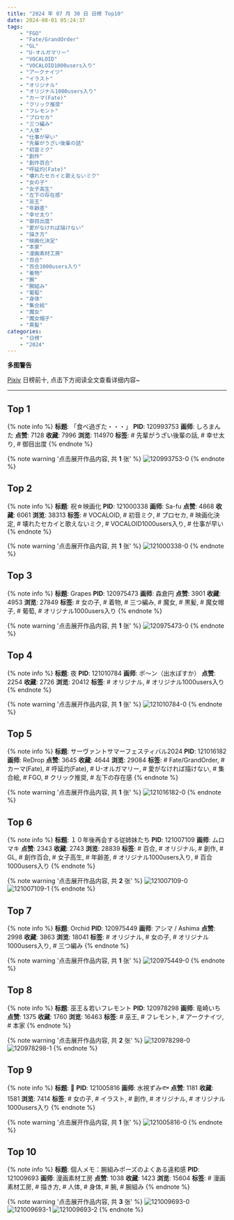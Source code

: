 ```yaml
---
title: "2024 年 07 月 30 日 日榜 Top10"
date: 2024-08-01 05:24:37
tags:
    - "FGO"
    - "Fate/GrandOrder"
    - "GL"
    - "U-オルガマリー"
    - "VOCALOID"
    - "VOCALOID1000users入り"
    - "アークナイツ"
    - "イラスト"
    - "オリジナル"
    - "オリジナル1000users入り"
    - "カーマ(Fate)"
    - "クリック推奨"
    - "フレモント"
    - "プロセカ"
    - "三つ編み"
    - "人体"
    - "仕事が早い"
    - "先輩がうざい後輩の話"
    - "初音ミク"
    - "創作"
    - "創作百合"
    - "呼延灼(Fate)"
    - "壊れたセカイと歌えないミク"
    - "女の子"
    - "女子高生"
    - "左下の存在感"
    - "巫王"
    - "年齢差"
    - "幸せ太り"
    - "御目出度"
    - "愛がなければ描けない"
    - "描き方"
    - "映画化決定"
    - "本家"
    - "漫画素材工房"
    - "百合"
    - "百合1000users入り"
    - "着物"
    - "腕"
    - "腕組み"
    - "葡萄"
    - "身体"
    - "集合絵"
    - "魔女"
    - "魔女帽子"
    - "黒髪"
categories:
    - "日榜"
    - "2024"
---
```


<i class="fa fa-triangle-exclamation"></i>**多图警告**<i class="fa fa-triangle-exclamation"></i>

[Pixiv](https://www.pixiv.net/) 日榜前十, 点击下方阅读全文查看详细内容~

<!-- more -->

---

## Top 1

{% note info %}
**标题**: 「食べ過ぎた・・・」
**PID**: 120993753 **画师**: しろまんた
**点赞**: 7128 **收藏**: 7996 **浏览**: 114970
**标签**: # 先輩がうざい後輩の話, # 幸せ太り, # 御目出度
{% endnote %}

{% note warning '点击展开作品内容, 共 **1** 张' %}
![120993753-0](https://i.pixiv.re/img-original/img/2024/07/29/18/53/51/120993753_p0.png)
{% endnote %}

## Top 2

{% note info %}
**标题**: 祝☆映画化
**PID**: 121000338 **画师**: Sa-fu
**点赞**: 4868 **收藏**: 6061 **浏览**: 38313
**标签**: # VOCALOID, # 初音ミク, # プロセカ, # 映画化決定, # 壊れたセカイと歌えないミク, # VOCALOID1000users入り, # 仕事が早い
{% endnote %}

{% note warning '点击展开作品内容, 共 **1** 张' %}
![121000338-0](https://i.pixiv.re/img-original/img/2024/07/29/22/29/19/121000338_p0.jpg)
{% endnote %}

## Top 3

{% note info %}
**标题**: Grapes
**PID**: 120975473 **画师**: 森倉円
**点赞**: 3901 **收藏**: 4953 **浏览**: 27849
**标签**: # 女の子, # 着物, # 三つ編み, # 魔女, # 黒髪, # 魔女帽子, # 葡萄, # オリジナル1000users入り
{% endnote %}

{% note warning '点击展开作品内容, 共 **1** 张' %}
![120975473-0](https://i.pixiv.re/img-original/img/2024/07/29/00/00/54/120975473_p0.jpg)
{% endnote %}

## Top 4

{% note info %}
**标题**: 夜
**PID**: 121010784 **画师**: ポ～ン（出水ぽすか）
**点赞**: 2254 **收藏**: 2726 **浏览**: 20412
**标签**: # オリジナル, # オリジナル1000users入り
{% endnote %}

{% note warning '点击展开作品内容, 共 **1** 张' %}
![121010784-0](https://i.pixiv.re/img-original/img/2024/07/30/07/30/01/121010784_p0.jpg)
{% endnote %}

## Top 5

{% note info %}
**标题**: サーヴァントサマーフェスティバル2024
**PID**: 121016182 **画师**: ReDrop
**点赞**: 3645 **收藏**: 4644 **浏览**: 29084
**标签**: # Fate/GrandOrder, # カーマ(Fate), # 呼延灼(Fate), # U-オルガマリー, # 愛がなければ描けない, # 集合絵, # FGO, # クリック推奨, # 左下の存在感
{% endnote %}

{% note warning '点击展开作品内容, 共 **1** 张' %}
![121016182-0](https://i.pixiv.re/img-original/img/2024/07/30/13/52/26/121016182_p0.jpg)
{% endnote %}

## Top 6

{% note info %}
**标题**: １０年後再会する従姉妹たち
**PID**: 121007109 **画师**: ムロマキ
**点赞**: 2343 **收藏**: 2743 **浏览**: 28839
**标签**: # 百合, # オリジナル, # 創作, # GL, # 創作百合, # 女子高生, # 年齢差, # オリジナル1000users入り, # 百合1000users入り
{% endnote %}

{% note warning '点击展开作品内容, 共 **2** 张' %}
![121007109-0](https://i.pixiv.re/img-original/img/2024/07/30/02/17/06/121007109_p0.jpg)
![121007109-1](https://i.pixiv.re/img-original/img/2024/07/30/02/17/06/121007109_p1.jpg)
{% endnote %}

## Top 7

{% note info %}
**标题**: Orchid
**PID**: 120975449 **画师**: アシマ / Ashima
**点赞**: 2998 **收藏**: 3863 **浏览**: 18041
**标签**: # オリジナル, # 女の子, # オリジナル1000users入り, # 三つ編み
{% endnote %}

{% note warning '点击展开作品内容, 共 **1** 张' %}
![120975449-0](https://i.pixiv.re/img-original/img/2024/07/29/00/00/47/120975449_p0.png)
{% endnote %}

## Top 8

{% note info %}
**标题**: 巫王＆若いフレモント
**PID**: 120978298 **画师**: 竜崎いち
**点赞**: 1375 **收藏**: 1760 **浏览**: 16463
**标签**: # 巫王, # フレモント, # アークナイツ, # 本家
{% endnote %}

{% note warning '点击展开作品内容, 共 **2** 张' %}
![120978298-0](https://i.pixiv.re/img-original/img/2024/07/29/01/25/44/120978298_p0.jpg)
![120978298-1](https://i.pixiv.re/img-original/img/2024/07/29/01/25/44/120978298_p1.jpg)
{% endnote %}

## Top 9

{% note info %}
**标题**: 🦜
**PID**: 121005816 **画师**: 水視ずみ🐟
**点赞**: 1181 **收藏**: 1581 **浏览**: 7414
**标签**: # 女の子, # イラスト, # 創作, # オリジナル, # オリジナル1000users入り
{% endnote %}

{% note warning '点击展开作品内容, 共 **1** 张' %}
![121005816-0](https://i.pixiv.re/img-original/img/2024/07/30/01/12/32/121005816_p0.png)
{% endnote %}

## Top 10

{% note info %}
**标题**: 個人メモ：腕組みポーズのよくある違和感
**PID**: 121009693 **画师**: 漫画素材工房
**点赞**: 1038 **收藏**: 1423 **浏览**: 15604
**标签**: # 漫画素材工房, # 描き方, # 人体, # 身体, # 腕, # 腕組み
{% endnote %}

{% note warning '点击展开作品内容, 共 **3** 张' %}
![121009693-0](https://i.pixiv.re/img-original/img/2024/07/30/06/00/09/121009693_p0.jpg)
![121009693-1](https://i.pixiv.re/img-original/img/2024/07/30/06/00/09/121009693_p1.jpg)
![121009693-2](https://i.pixiv.re/img-original/img/2024/07/30/06/00/09/121009693_p2.jpg)
{% endnote %}
